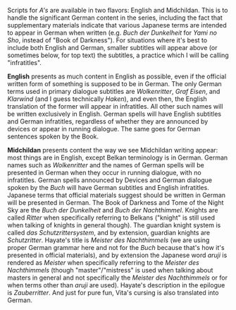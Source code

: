 Scripts for *A's* are available in two flavors: English and Midchildan. This is to handle the significant German content in the series, including the fact that supplementary materials indicate that various Japanese terms are intended to appear in German when written (e.g. *Buch der Dunkelheit* for *Yami no Sho*, instead of "Book of Darkness"). For situations where it's best to include both English and German, smaller subtitles will appear above (or sometimes below, for top text) the subtitles, a practice which I will be calling "infratitles".

**English** presents as much content in English as possible, even if the official written form of something is supposed to be in German. The only German terms used in primary dialogue subtitles are *Wolkenritter*, *Graf Eisen*, and *Klarwind* (and I guess technically *Haken*), and even then, the English translation of the former will appear in infratitles. All other such names will be written exclusively in English. German spells will have English subtitles and German infratitles, regardless of whether they are announced by devices or appear in running dialogue. The same goes for German sentences spoken by the Book.

**Midchildan** presents content the way we see Midchildan writing appear: most things are in English, except Belkan terminology is in German. German names such as *Wolkenritter* and the names of German spells will be presented in German when they occur in running dialogue, with no infratitles. German spells announced by Devices and German dialogue spoken by the *Buch* will have German subtitles and English infratitles. Japanese terms that official materials suggest should be written in German will be presented in German. The Book of Darkness and Tome of the Night Sky are the *Buch der Dunkelheit* and *Buch der Nachthimmel*. Knights are called *Ritter* when specifically referring to Belkans ("knight" is still used when talking of knights in general though). The guardian knight system is called *das Schutzrittersystem*, and by extension, guardian knights are *Schutzritter*. Hayate's title is *Meister des Nachthimmels* (we are using proper German grammar here and not for the *Buch* because that's how it's presented in official materials), and by extension the Japanese word *aruji* is rendered as *Meister* when specifically referring to the *Meister des Nachthimmels* (though "master"/"mistress" is used when talking about masters in general and not specifically the *Meister des Nachthimmels* or for when terms other than *aruji* are used). Hayate's description in the epilogue is *Zauberritter*. And just for pure fun, Vita's cursing is also translated into German.
